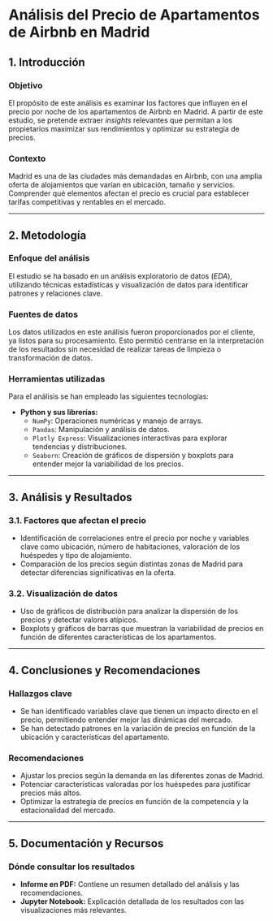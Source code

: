 # Análisis del Precio de Apartamentos de Airbnb en Madrid

## 1. Introducción

### Objetivo  
El propósito de este análisis es examinar los factores que influyen en el precio por noche de los apartamentos de Airbnb en Madrid. A partir de este estudio, se pretende extraer *insights* relevantes que permitan a los propietarios maximizar sus rendimientos y optimizar su estrategia de precios.  

### Contexto  
Madrid es una de las ciudades más demandadas en Airbnb, con una amplia oferta de alojamientos que varían en ubicación, tamaño y servicios. Comprender qué elementos afectan el precio es crucial para establecer tarifas competitivas y rentables en el mercado.  

---

## 2. Metodología

### Enfoque del análisis  
El estudio se ha basado en un análisis exploratorio de datos (*EDA*), utilizando técnicas estadísticas y visualización de datos para identificar patrones y relaciones clave.  

### Fuentes de datos  
Los datos utilizados en este análisis fueron proporcionados por el cliente, ya listos para su procesamiento. Esto permitió centrarse en la interpretación de los resultados sin necesidad de realizar tareas de limpieza o transformación de datos.  

### Herramientas utilizadas  
Para el análisis se han empleado las siguientes tecnologías:  

- **Python y sus librerías:**  
  - `NumPy`: Operaciones numéricas y manejo de arrays.  
  - `Pandas`: Manipulación y análisis de datos.  
  - `Plotly Express`: Visualizaciones interactivas para explorar tendencias y distribuciones.  
  - `Seaborn`: Creación de gráficos de dispersión y boxplots para entender mejor la variabilidad de los precios.  

---

## 3. Análisis y Resultados  

### 3.1. Factores que afectan el precio  
- Identificación de correlaciones entre el precio por noche y variables clave como ubicación, número de habitaciones, valoración de los huéspedes y tipo de alojamiento.  
- Comparación de los precios según distintas zonas de Madrid para detectar diferencias significativas en la oferta.  

### 3.2. Visualización de datos  
- Uso de gráficos de distribución para analizar la dispersión de los precios y detectar valores atípicos.  
- Boxplots y gráficos de barras que muestran la variabilidad de precios en función de diferentes características de los apartamentos.  

---

## 4. Conclusiones y Recomendaciones  

### Hallazgos clave  
- Se han identificado variables clave que tienen un impacto directo en el precio, permitiendo entender mejor las dinámicas del mercado.  
- Se han detectado patrones en la variación de precios en función de la ubicación y características del apartamento.  

### Recomendaciones  
- Ajustar los precios según la demanda en las diferentes zonas de Madrid.  
- Potenciar características valoradas por los huéspedes para justificar precios más altos.  
- Optimizar la estrategia de precios en función de la competencia y la estacionalidad del mercado.  

---

## 5. Documentación y Recursos  

### Dónde consultar los resultados  
- **Informe en PDF:** Contiene un resumen detallado del análisis y las recomendaciones.  
- **Jupyter Notebook:** Explicación detallada de los resultados con las visualizaciones más relevantes.  
